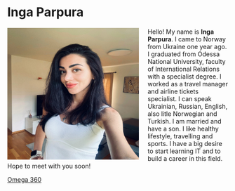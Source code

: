 <!DOCTYPE html>
 <html>
<head>
<title>Inga Parpura Page</title>
</head>
<body>
<span> <h1>Inga Parpura</h1>

<div style="float:left; padding-right:20px">
<img src="https://github.com/IngaParpura/ingaparpura.github.io/blob/main/inga.jpg?raw=true"
width="300" height="300" /></div>

<p>Hello! My name is <b>Inga Parpura</b>. I came to Norway from Ukraine one year ago. I graduated from Odessa National University, faculty of International Relations with a specialist degree. I worked as a travel manager and airline tickets specialist. I can speak Ukrainian, Russian, English, also litle Norwegian and Turkish. I am married and have a son. I like healthy lifestyle, travelling and sports. I have a big desire to start learning IT and to build a career in this field. Hope to meet with you soon!</p>

<a href="https://omega365.com" target="_blank">Omega 360</a>
</body>
</html>